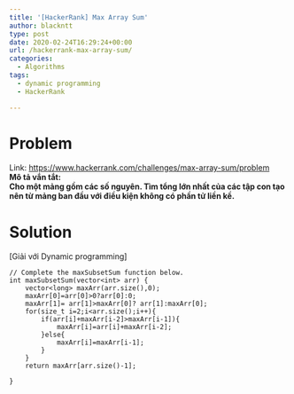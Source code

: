 ```yaml
---
title: '[HackerRank] Max Array Sum'
author: blackntt
type: post
date: 2020-02-24T16:29:24+00:00
url: /hackerrank-max-array-sum/
categories:
  - Algorithms
tags:
  - dynamic programming
  - HackerRank

---
```

# Problem

Link: https://www.hackerrank.com/challenges/max-array-sum/problem  
**Mô tả vắn tắt:  
Cho một mảng gồm các số nguyên. Tìm tổng lớn nhất của các tập con tạo nên từ mảng ban đầu với điều kiện không có phần tử liền kề.**

# Solution

[Giải với Dynamic programming]

<pre><code class="language-cpp line-numbers">// Complete the maxSubsetSum function below.
int maxSubsetSum(vector&lt;int&gt; arr) {
    vector&lt;long&gt; maxArr(arr.size(),0);
    maxArr[0]=arr[0]&gt;0?arr[0]:0;
    maxArr[1]= arr[1]&gt;maxArr[0]? arr[1]:maxArr[0];
    for(size_t i=2;i&lt;arr.size();i++){
        if(arr[i]+maxArr[i-2]&gt;maxArr[i-1]){
            maxArr[i]=arr[i]+maxArr[i-2];
        }else{
            maxArr[i]=maxArr[i-1];
        }
    }
    return maxArr[arr.size()-1];

}
</code></pre>